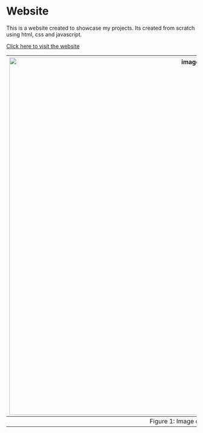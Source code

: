 # Website
This is a website created to showcase my projects. Its created from scratch using html, css and javascript.

[Click here to visit the website](https://gunmy.netlify.app/)

|<img width="943" alt="image" src="https://github.com/Gunmy/website/assets/99408493/48a6aef5-b51e-42cf-9198-e4ca7aa12fcb">|
|:--:|
|Figure 1: Image of website|
